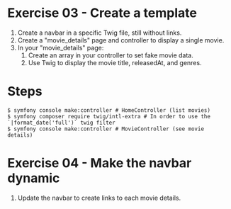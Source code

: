 Exercise 03 - Create a template
===============================

1. Create a navbar in a specific Twig file, still without links. 
2. Create a "movie_details" page and controller to display a single movie. 
3. In your "movie_details" page:
    1. Create an array in your controller to set fake movie data. 
    2. Use Twig to display the movie title, releasedAt, and genres.


# Steps
```shell
$ symfony console make:controller # HomeController (list movies)
$ symfony composer require twig/intl-extra # In order to use the `|format_date('full')` twig filter
$ symfony console make:controller # MovieController (see movie details)
```

Exercise 04 - Make the navbar dynamic
=====================================

1. Update the navbar to create links to each movie details.
